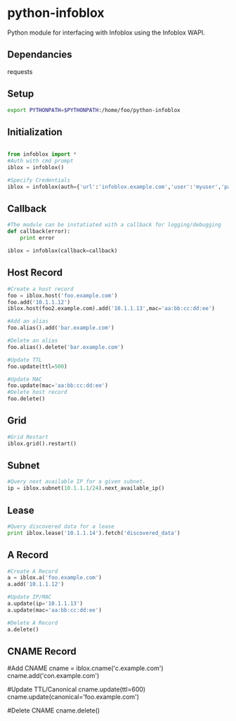 python-infoblox
====
Python module for interfacing with Infoblox using the Infoblox WAPI.

Dependancies
----
requests

Setup
----
```bash
export PYTHONPATH=$PYTHONPATH:/home/foo/python-infoblox
```
Initialization
----
```python

from infoblox import *
#Auth with cmd prompt
iblox = infoblox()

#Specify Credentials
iblox = infoblox(auth={'url':'infoblox.example.com','user':'myuser','passwd':'Secret123'})
```
Callback
----
```python
#The module can be instatiated with a callback for logging/debugging
def callback(error):
    print error

iblox = infoblox(callback=callback)
```
Host Record 
----
```python
#Create a host record
foo = iblox.host('foo.example.com')
foo.add('10.1.1.12')
iblox.host(foo2.example.com).add('10.1.1.13',mac='aa:bb:cc:dd:ee')

#Add an alias
foo.alias().add('bar.example.com')

#Delete an alias
foo.alias().delete('bar.example.com')

#Update TTL
foo.update(ttl=500)

#Update MAC
foo.update(mac='aa:bb:cc:dd:ee')
#Delete host record
foo.delete()
```
Grid
----
```python
#Grid Restart
iblox.grid().restart()
```
Subnet
----
```python
#Query next available IP for a given subnet.
ip = iblox.subnet(10.1.1.1/24).next_available_ip()
```
Lease
----
```python
#Query discovered data for a lease
print iblox.lease('10.1.1.14').fetch('discovered_data')
```
A Record
----
```python
#Create A Record
a = iblox.a('foo.example.com')
a.add('10.1.1.12')

#Update IP/MAC
a.update(ip='10.1.1.13')
a.update(mac='aa:bb:cc:dd:ee')

#Delete A Record
a.delete()
```
CNAME Record
----
#Add CNAME
cname = iblox.cname('c.example.com')
cname.add('con.example.com')

#Update TTL/Canonical
cname.update(ttl=600)
cname.update(canonical='foo.example.com')

#Delete CNAME
cname.delete()
```
